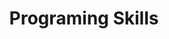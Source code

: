 ---
title: Programing Skills
description: Language or Framework skills are like using softwares
image:

# Badge style
style:
    background: "#2a9d8f"
    color: "#fff"
---